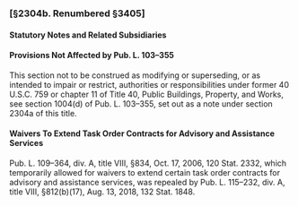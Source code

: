 ### [§2304b. Renumbered §3405] ###

#### **Statutory Notes and Related Subsidiaries** ####

#### Provisions Not Affected by Pub. L. 103–355 ####

This section not to be construed as modifying or superseding, or as intended to impair or restrict, authorities or responsibilities under former 40 U.S.C. 759 or chapter 11 of Title 40, Public Buildings, Property, and Works, see section 1004(d) of Pub. L. 103–355, set out as a note under section 2304a of this title.

#### Waivers To Extend Task Order Contracts for Advisory and Assistance Services ####

Pub. L. 109–364, div. A, title VIII, §834, Oct. 17, 2006, 120 Stat. 2332, which temporarily allowed for waivers to extend certain task order contracts for advisory and assistance services, was repealed by Pub. L. 115–232, div. A, title VIII, §812(b)(17), Aug. 13, 2018, 132 Stat. 1848.